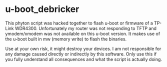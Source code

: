 u-boot_debricker
================

This phyton script was hacked together to flash u-boot or firmware of a TP-Link WDR4300. Unfortunately my router was not responding to TFTP and ymodem/xmodem was not available on this u-boot version. It makes use of the u-boot built in mw (memory write) to flash the binaries.

Use at your own risk, it might destroy your devices. I am not responsible for any damage caused directly or indirectly by this software. Only use this if you fully understand all consequences and what the script is actually doing.
